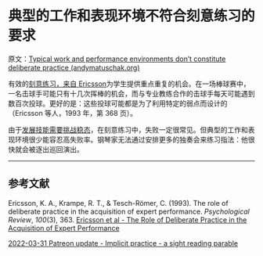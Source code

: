 # 典型的工作和表现环境不符合刻意练习的要求

原文：[Typical work and performance environments don’t constitute deliberate practice (andymatuschak.org)](https://notes.andymatuschak.org/z3n21KMcMZtfT5wmLi1V5ovzZoyqhciQowRXm)

有效的[刻意练习，来自 Ericsson](https://notes.andymatuschak.org/z2duRd5eisRomSgxr88Semkgs15pgMRVVR5C)为学生提供重点重复的机会。在一场棒球赛中，一名击球手可能只有十几次挥棒的机会，而与专业教练合作的击球手每天可能遇到数百次投球。更好的是：这些投球可能都是为了利用特定的弱点而设计的（Ericsson 等人，1993 年，第 368 页）。

由于[发展技能需要挑战稳态](https://notes.andymatuschak.org/z4V56SvpNAHuaWSkU9U319uTxqBppv1mRx3aE)，在刻意练习中，失败一定很常见。但典型的工作和表现环境很少能容忍高失败率。钢琴家无法通过安排更多的独奏会来练习指法：他很快就会被逐出巡回演出。

------

## 参考文献

Ericsson, K. A., Krampe, R. T., & Tesch-Römer, C. (1993). The role of deliberate practice in the acquisition of expert performance. *Psychological Review*, *100*(3), 363. [Ericsson et al - The Role of Deliberate Practice in the Acquisition of Expert Performance](https://notes.andymatuschak.org/z6xWa5QDyUmvuDqZ9Z7sANrfjf8sLoJ7BnspW)

[2022-03-31 Patreon update - Implicit practice - a sight reading parable](https://notes.andymatuschak.org/zzabs81XwRaiUwq1ikk7KB97nBUNb4fmpFM)